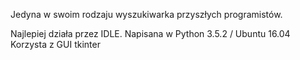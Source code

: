 Jedyna w swoim rodzaju wyszukiwarka przyszłych programistów.

Najlepiej działa przez IDLE. Napisana w Python 3.5.2 / Ubuntu 16.04
Korzysta z GUI tkinter
